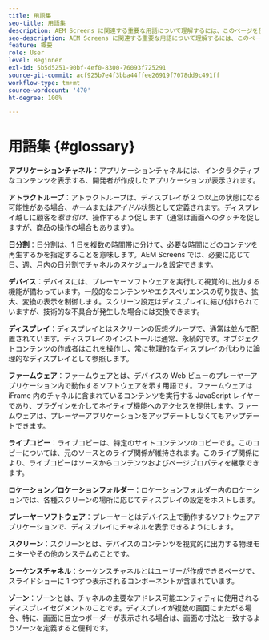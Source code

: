 ```yaml
---
title: 用語集
seo-title: 用語集
description: AEM Screens に関連する重要な用語について理解するには、このページを使用してください。
seo-description: AEM Screens に関連する重要な用語について理解するには、このページを使用してください。
feature: 概要
role: User
level: Beginner
exl-id: 5b5d5251-90bf-4ef0-8300-76093f725291
source-git-commit: acf925b7e4f3bba44ffee26919f7078dd9c491ff
workflow-type: tm+mt
source-wordcount: '470'
ht-degree: 100%

---
```


# 用語集 {#glossary}

**アプリケーションチャネル**：アプリケーションチャネルには、インタラクティブなコンテンツを表示する、開発者が作成したアプリケーションが表示されます。

**アトラクトループ**：アトラクトループは、ディスプレイが 2 つ以上の状態になる可能性がある場合、*ホーム*&#x200B;または&#x200B;*アイドル*&#x200B;状態として定義されます。ディスプレイ越しに顧客を&#x200B;*惹き付け*、操作するよう促します（通常は画面へのタッチを促しますが、商品の操作の場合もあります）。

**日分割**：日分割は、1 日を複数の時間帯に分けて、必要な時間にどのコンテツを再生するかを指定することを意味します。AEM Screens では、必要に応じて日、週、月内の日分割でチャネルのスケジュールを設定できます。

**デバイス**：デバイスには、プレーヤーソフトウェアを実行して視覚的に出力する機能が備わっています。一般的なコンテンツやエクスペリエンスの切り抜き、拡大、変換の表示を制御します。スクリーン設定はディスプレイに結び付けられていますが、技術的な不具合が発生した場合には交換できます。

**ディスプレイ**：ディスプレイとはスクリーンの仮想グループで、通常は並んで配置されています。ディスプレイのインストールは通常、永続的です。オブジェクトコンテンツの作成者はこれを操作し、常に物理的なディスプレイの代わりに論理的なディスプレイとして参照します。

**ファームウェア**：ファームウェアとは、デバイスの Web ビューのプレーヤーアプリケーション内で動作するソフトウェアを示す用語です。ファームウェアは iFrame 内のチャネルに含まれているコンテンツを実行する JavaScript レイヤーであり、プラグインを介してネイティブ機能へのアクセスを提供します。ファームウェアは、プレーヤーアプリケーションをアップデートしなくてもアップデートできます。

**ライブコピー**：ライブコピーは、特定のサイトコンテンツのコピーです。このコピーについては、元のソースとのライブ関係が維持されます。このライブ関係により、ライブコピーはソースからコンテンツおよびページプロパティを継承できます。

**ロケーション／ロケーションフォルダー**：ロケーションフォルダー内のロケーションでは、各種スクリーンの場所に応じてディスプレイの設定をホストします。

**プレーヤーソフトウェア**：プレーヤーとはデバイス上で動作するソフトウェアアプリケーションで、ディスプレイにチャネルを表示できるようにします。

**スクリーン**：スクリーンとは、デバイスのコンテンツを視覚的に出力する物理モニターやその他のシステムのことです。

**シーケンスチャネル**：シーケンスチャネルとはユーザーが作成できるページで、スライドショーに 1 つずつ表示されるコンポーネントが含まれています。

**ゾーン**：ゾーンとは、チャネルの主要なアドレス可能エンティティに使用されるディスプレイセグメントのことです。ディスプレイが複数の画面にまたがる場合、特に、画面に目立つボーダーが表示される場合は、画面の寸法と一致するようゾーンを定義すると便利です。
